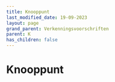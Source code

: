 ```yaml
---
title: Knooppunt
last_modified_date: 19-09-2023
layout: page
grand_parent: Verkenningsvoorschriften
parent: K
has_children: false
---
```


Knooppunt
=========

